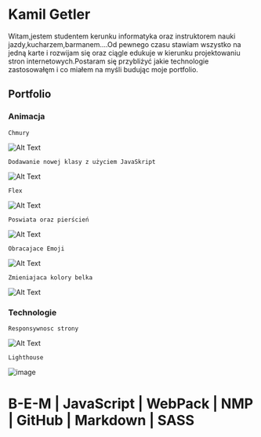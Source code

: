 # Kamil Getler #
Witam,jestem studentem kerunku informatyka oraz instruktorem nauki jazdy,kucharzem,barmanem....Od pewnego czasu stawiam wszystko na jedną karte i rozwijam się oraz ciągle edukuje w kierunku projektowaniu stron internetowych.Postaram się przybliżyć jakie technologie zastosowałęm i co miałem na myśli budując moje portfolio. 

## Portfolio ##
### Animacja ###
`Chmury`

![Alt Text](https://media.giphy.com/media/M2QpOdS8ul6AdgUmkA/giphy.gif)

  
 `Dodawanie nowej klasy z użyciem JavaSkript`
  
  ![Alt Text](https://media.giphy.com/media/AYPdBx1ipxvdaiWy2A/giphy.gif)
  
  `Flex`
  
  ![Alt Text](https://media.giphy.com/media/J7qtH4it0WxjSAdbgw/giphy.gif)
  
  `Poswiata oraz pierścień`
  
  ![Alt Text](https://media.giphy.com/media/kAoA5BDMJrWw7HZh2J/giphy.gif)
  
  
  
  `Obracajace Emoji`

  ![Alt Text](https://media.giphy.com/media/LTaY43sXhjt1QRduyF/giphy.gif)
  
  `Zmieniajaca kolory belka`
  
  ![Alt Text](https://media.giphy.com/media/gZWwYQQYcmEET21Yx1/giphy.gif)
  
  ### Technologie ###
  
   `Responsywnosc strony`
  
  ![Alt Text](https://media.giphy.com/media/FVvU6cLB1yhrsndoh5/giphy-downsized.gif)
  
  `Lighthouse`
  
  ![image](https://user-images.githubusercontent.com/65391991/139304653-6bab5ab6-df65-4e18-b5c1-64573058d2fc.png)

  # B-E-M | JavaScript | WebPack | NMP | GitHub | Markdown | SASS  #
